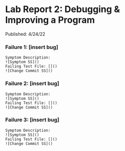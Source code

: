 # Lab Report 2: Debugging & Improving a Program  
Published: 4/24/22  

### Failure 1: [insert bug] 
    Symptom Description:
    ![Symptom SS]()
    Failing Test File: []()
    ![Change Commit SS]() 
### Failure 2: [insert bug]
    Symptom Description:
    ![Symptom SS]()
    Failing Test File: []()
    ![Change Commit SS]()    
### Failure 3: [insert bug]
    Symptom Description:
    ![Symptom SS]()
    Failing Test File: []()
    ![Change Commit SS]()   


